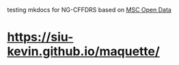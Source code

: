 testing mkdocs for NG-CFFDRS based on [MSC Open Data](https://eccc-msc.github.io/open-data/)

# https://siu-kevin.github.io/maquette/
